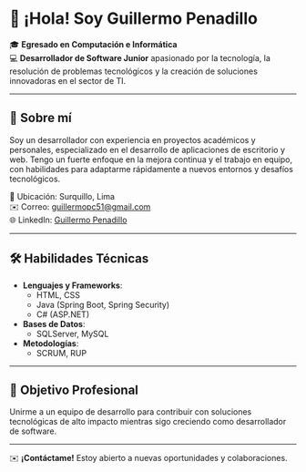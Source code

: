 # 👋 ¡Hola! Soy Guillermo Penadillo

🎓 **Egresado en Computación e Informática**  
💻 **Desarrollador de Software Junior** apasionado por la tecnología, la resolución de problemas tecnológicos y la creación de soluciones innovadoras en el sector de TI.

---

## 🌟 Sobre mí
Soy un desarrollador con experiencia en proyectos académicos y personales, especializado en el desarrollo de aplicaciones de escritorio y web. Tengo un fuerte enfoque en la mejora continua y el trabajo en equipo, con habilidades para adaptarme rápidamente a nuevos entornos y desafíos tecnológicos.

📍 Ubicación: Surquillo, Lima  
✉️ Correo: [guillermopc51@gmail.com](mailto:guillermopc51@gmail.com)  
🌐 LinkedIn: [Guillermo Penadillo](https://www.linkedin.com/in/guillermo-penadillo-1900742aa/)

---

## 🛠️ Habilidades Técnicas
- **Lenguajes y Frameworks**:  
  - HTML, CSS  
  - Java (Spring Boot, Spring Security)  
  - C# (ASP.NET)  
- **Bases de Datos**:  
  - SQLServer, MySQL  
- **Metodologías**:  
  - SCRUM, RUP
    
---

## 🚀 Objetivo Profesional
Unirme a un equipo de desarrollo para contribuir con soluciones tecnológicas de alto impacto mientras sigo creciendo como desarrollador de software.

---

✉️ **¡Contáctame!** Estoy abierto a nuevas oportunidades y colaboraciones.

